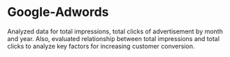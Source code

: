 # Google-Adwords
Analyzed data for total impressions, total clicks of advertisement by month and year. Also, evaluated relationship between total impressions and total clicks to analyze key factors for increasing customer conversion.
